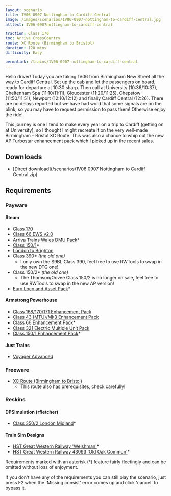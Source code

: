 ```yaml
---
layout: scenario
title: 1V06 0907 Nottingham to Cardiff Central
image: /images/scenarios/1V06-0907-nottingham-to-cardiff-central.jpg
alttext: 1V06-0907nottingham-to-cardiff-central

traction: Class 170
toc: Arriva CrossCountry
route: XC Route (Birmingham to Bristol)
duration: 120 mins
difficulty: Easy

permalink: /trains/1V06-0907-nottingham-to-cardiff-central
---
```


Hello driver! Today you are taking 1V06 from Birmingham New Street all the way to Cardiff Central. Set up the cab and let the passengers on board, ready for departure at 10:30 sharp. Then call at University (10:36/10:37), Cheltenham Spa (11:10/11:11), Gloucester (11:20/11:25), Chepstow (11:50/11:51), Newport (12:10/12:12) and finally Cardiff Central (12:26). There are no delays reported but we have had word that some signals are on the blink, so you may have to request permission to pass them! Otherwise enjoy the ride!

This journey is one I tend to make every year on a trip to Cardiff (getting on at University), so I thought I might recreate it on the very well-made Birmingham – Bristol XC Route. This was also a chance to whip out the new AP Turbostar enhancement pack which I picked up in the recent sales.

## Downloads
* [Direct download](/scenarios/1V06 0907 Nottingham to Cardiff Central.zip)

## Requirements

### Payware

#### Steam
* [Class 170](http://store.steampowered.com/app/208364)
* [Class 66 EWS v2.0](http://store.steampowered.com/app/222568)
* [Arriva Trains Wales DMU Pack](https://store.steampowered.com/app/376941)*
* [Class 150/1](https://store.steampowered.com/app/448184)*
* [London to Brighton](https://store.steampowered.com/app/208280)
* [Class 390](https://store.steampowered.com/app/208343)* *(the old one)*
    * I only own the S9BL Class 390, feel free to use RWTools to swap in the new DTG one!
* Class 150/2* *(the old one)*
    * The Thomson/Oovee Class 150/2 is no longer on sale, feel free to use RWTools to swap in the new AP version!
* [Euro Loco and Asset Pack](http://store.steampowered.com/app/208300)*


#### Armstrong Powerhouse
* [Class 168/170/171 Enhancement Pack](https://www.armstrongpowerhouse.com/index.php?route=product/product&path=36_89&product_id=185)
* [Class 43 (MTU)/Mk3 Enhancement Pack](https://www.armstrongpowerhouse.com/index.php?route=product/product&path=36_89&product_id=168)
* [Class 66 Enhancement Pack](https://www.armstrongpowerhouse.com/index.php?route=product/product&path=36_89&product_id=173)*
* [Class 321 Electric Multiple Unit Pack](https://www.armstrongpowerhouse.com/index.php?route=product/product&path=45_84&product_id=137)
* [Class 150/1 Enhancement Pack](https://www.armstrongpowerhouse.com/index.php?route=product/product&path=36_89&product_id=175)*

#### Just Trains
* [Voyager Advanced](https://www.justtrains.net/product/voyager-advanced-download)

### Freeware
* [XC Route (Birmingham to Bristol)](xcroute.ml)
    * This route also has prerequisites, check carefully!

### Reskins

#### DPSimulation (rfletcher)
* [Class 350/2 London Midland](https://www.dpsimulation.org.uk/rf72reskins.html#RFEMU)*

#### Train Sim Designs
* [HST Great Western Railway 'Welshman'](http://www.trainsimdesigns.co.uk/reskins/locomotives/hst-great-western-railway-welshman/)*
* [HST Great Western Railway 43093 'Old Oak Common'](http://www.trainsimdesigns.co.uk/reskins/locomotives/hst-great-western-railway-43093-old-oak-common/)*

Requirements marked with an asterisk (*) feature fairly fleetingly and can be omitted without loss of enjoyment. 

If you don't have any of the requirements you can still play the scenario, just press F2 when the 'Missing consist' error comes up and click 'cancel' to bypass it.